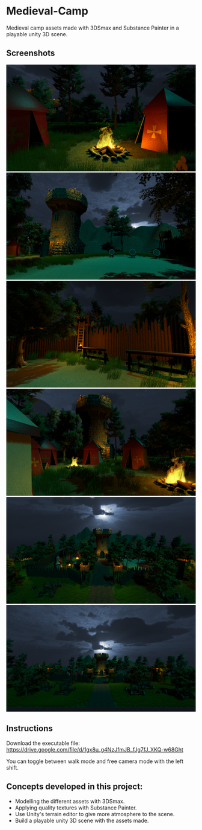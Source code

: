 # Medieval-Camp
Medieval camp assets made with 3DSmax and Substance Painter in a playable unity 3D scene.

## Screenshots
<img src="images/Screenshot_1.png" alt="Screenshot1">
<img src="images/Screenshot_2.png" alt="Screenshot2">
<img src="images/Screenshot_3.png" alt="Screenshot3">
<img src="images/Screenshot_4.png" alt="Screenshot4">
<img src="images/Screenshot_5.png" alt="Screenshot5">
<img src="images/Screenshot_6.png" alt="Screenshot6">

## Instructions
Download the executable file: https://drive.google.com/file/d/1gx8u_g4NzJfmJB_fJg7fJ_XKQ-w68Ght

You can toggle between walk mode and free camera mode with the left shift.

## Concepts developed in this project:
- Modelling the different assets with 3DSmax.
- Applying quality textures with Substance Painter.
- Use Unity's terrain editor to give more atmosphere to the scene.
- Build a playable unity 3D scene with the assets made.
